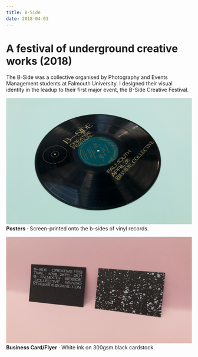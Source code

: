 ```yaml
---
title: B-Side
date: 2018-04-03
---
```

# A festival of underground creative works (2018)

The B-Side was a collective organised by Photography and Events Management students at Falmouth University. I designed their visual identity in the leadup to their first major event, the B-Side Creative Festival.

![B-Side: Business Cards](/media/bside-poster.jpg)
__Posters__ · Screen-printed onto the b-sides of vinyl records.

![B-Side: Business Cards](/media/bside-cards.jpg)
__Business Card/Flyer__ · White ink on 300gsm black cardstock.